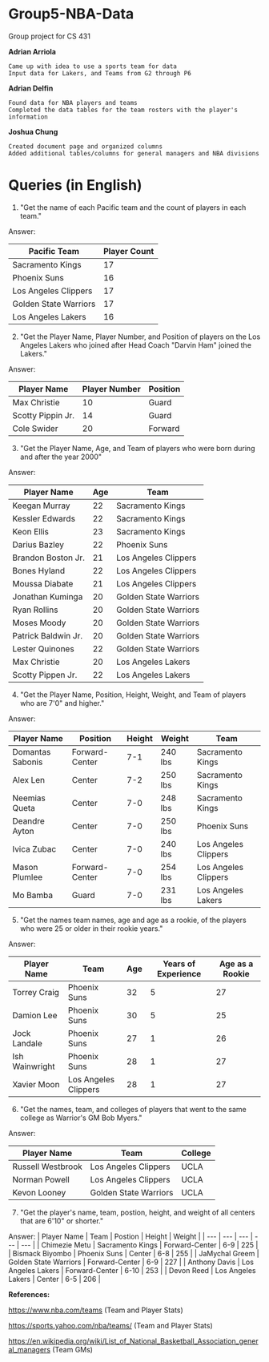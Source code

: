 # Group5-NBA-Data
 Group project for CS 431

**Adrian Arriola**
```
Came up with idea to use a sports team for data
Input data for Lakers, and Teams from G2 through P6
```

**Adrian Delfin**
```
Found data for NBA players and teams
Completed the data tables for the team rosters with the player's information
```

**Joshua Chung**
```
Created document page and organized columns
Added additional tables/columns for general managers and NBA divisions
```

# Queries (in English)
1. "Get the name of each Pacific team and the count of players in each team."

Answer:

| Pacific Team | Player Count |
| --- | --- |
| Sacramento Kings | 17 |
| Phoenix Suns | 16 |
| Los Angeles Clippers | 17 |
| Golden State Warriors | 17 |
| Los Angeles Lakers | 16 |

2. "Get the Player Name, Player Number, and Position of players on the Los Angeles Lakers who joined after Head Coach "Darvin Ham" joined the Lakers."

Answer:

| Player Name | Player Number | Position |
| --- | --- | --- |
| Max Christie | 10 | Guard |
| Scotty Pippin Jr. | 14 | Guard |
| Cole Swider | 20 | Forward |

3. "Get the Player Name, Age, and Team of players who were born during and after the year 2000"

Answer:

| Player Name | Age | Team |
| --- | --- | --- |
| Keegan Murray | 22 | Sacramento Kings |
| Kessler Edwards | 22 | Sacramento Kings |
| Keon Ellis | 23 | Sacramento Kings |
| Darius Bazley | 22 | Phoenix Suns |
| Brandon Boston Jr. | 21 | Los Angeles Clippers |
| Bones Hyland | 22 | Los Angeles Clippers |
| Moussa Diabate | 21 | Los Angeles Clippers |
| Jonathan Kuminga | 20 | Golden State Warriors |
| Ryan Rollins | 20 | Golden State Warriors |
| Moses Moody | 20 | Golden State Warriors |
| Patrick Baldwin Jr. | 20 | Golden State Warriors |
| Lester Quinones | 22 | Golden State Warriors |
| Max Christie | 20 | Los Angeles Lakers |
| Scotty Pippen Jr. | 22 | Los Angeles Lakers |

4. "Get the Player Name, Position, Height, Weight, and Team of players who are 7'0" and higher."

Answer:

| Player Name | Position | Height | Weight | Team |
| --- | --- | --- | --- | --- |
| Domantas Sabonis | Forward-Center | 7-1 | 240 lbs | Sacramento Kings |
| Alex Len | Center | 7-2 | 250 lbs | Sacramento Kings |
| Neemias Queta | Center | 7-0 | 248 lbs | Sacramento Kings |
| Deandre Ayton | Center | 7-0 | 250 lbs | Phoenix Suns |
| Ivica Zubac | Center | 7-0 | 240 lbs | Los Angeles Clippers |
| Mason Plumlee | Forward-Center | 7-0 | 254 lbs | Los Angeles Clippers |
| Mo Bamba | Guard | 7-0 | 231 lbs | Los Angeles Lakers |

5. "Get the names team names, age and age as a rookie, of the players who were 25 or older in their rookie years."

Answer:

| Player Name | Team | Age | Years of Experience | Age as a Rookie |
| --- | --- | --- | --- | --- |
| Torrey Craig | Phoenix Suns | 32 | 5 | 27 |
| Damion Lee | Phoenix Suns | 30 | 5 | 25 |
| Jock Landale | Phoenix Suns | 27 | 1 | 26 |
| Ish Wainwright | Phoenix Suns | 28 | 1 | 27 |
| Xavier Moon | Los Angeles Clippers | 28 | 1 | 27 |

6. "Get the names, team, and colleges of players that went to the same college as Warrior's GM Bob Myers."

Answer:

| Player Name | Team | College |
| --- | --- | --- |
| Russell Westbrook | Los Angeles Clippers | UCLA |
| Norman Powell | Los Angeles Clippers | UCLA |
| Kevon Looney | Golden State Warriors | UCLA |

7. "Get the player's name, team, postion, height, and weight of all centers that are 6'10" or shorter."

Answer:
| Player Name | Team | Postion | Height | Weight |
| --- | --- | --- | --- | --- |
| Chimezie Metu | Sacramento Kings | Forward-Center | 6-9 | 225 |
| Bismack Biyombo | Phoenix Suns | Center | 6-8 | 255 |
| JaMychal Greem | Golden State Warriors | Forward-Center | 6-9 | 227 |
| Anthony Davis | Los Angeles Lakers | Forward-Center | 6-10 | 253 |
| Devon Reed | Los Angeles Lakers | Center | 6-5 | 206 |

**References:**

https://www.nba.com/teams (Team and Player Stats)

https://sports.yahoo.com/nba/teams/ (Team and Player Stats)

https://en.wikipedia.org/wiki/List_of_National_Basketball_Association_general_managers (Team GMs)
